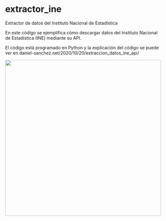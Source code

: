 # extractor_ine
Extractor de datos del Instituto Nacional de Estadística

En este código se ejemplifica cómo descargar datos del Instituto Nacional de Estadística (INE) mediante su API.

El código está programado en Python y la explicación del código se puede ver en daniel-sanchez.net/2020/10/20/extraccion_datos_ine_api/

<img src="https://www.ine.es/menus/_b/img/logoINE.gif" width="500"/>

